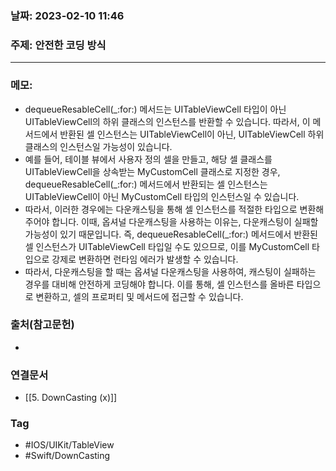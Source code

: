 ### 날짜: 2023-02-10 11:46

### 주제: 안전한 코딩 방식 
---
### 메모: 
- dequeueResableCell(\_:for:) 메서드는 UITableViewCell 타입이 아닌 UITableViewCell의 하위 클래스의 인스턴스를 반환할 수 있습니다. 따라서, 이 메서드에서 반환된 셀 인스턴스는 UITableViewCell이 아닌, UITableViewCell 하위 클래스의 인스턴스일 가능성이 있습니다.
- 예를 들어, 테이블 뷰에서 사용자 정의 셀을 만들고, 해당 셀 클래스를 UITableViewCell을 상속받는 MyCustomCell 클래스로 지정한 경우, dequeueResableCell(\_:for:) 메서드에서 반환되는 셀 인스턴스는 UITableViewCell이 아닌 MyCustomCell 타입의 인스턴스일 수 있습니다.
- 따라서, 이러한 경우에는 다운캐스팅을 통해 셀 인스턴스를 적절한 타입으로 변환해주어야 합니다. 이때, 옵셔널 다운캐스팅을 사용하는 이유는, 다운캐스팅이 실패할 가능성이 있기 때문입니다. 즉, dequeueResableCell(\_:for:) 메서드에서 반환된 셀 인스턴스가 UITableViewCell 타입일 수도 있으므로, 이를 MyCustomCell 타입으로 강제로 변환하면 런타임 에러가 발생할 수 있습니다.
- 따라서, 다운캐스팅을 할 때는 옵셔널 다운캐스팅을 사용하여, 캐스팅이 실패하는 경우를 대비해 안전하게 코딩해야 합니다. 이를 통해, 셀 인스턴스를 올바른 타입으로 변환하고, 셀의 프로퍼티 및 메서드에 접근할 수 있습니다.

### 출처(참고문헌) 
- 

### 연결문서 
- [[5. DownCasting (x)]]

### Tag
- #IOS/UIKit/TableView 
- #Swift/DownCasting